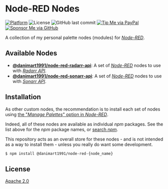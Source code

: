 # Node-RED Nodes

[![Platform](https://img.shields.io/badge/platform-Node--RED-red)](https://nodered.org)
![License](https://img.shields.io/github/license/danimart1991/node-red-nodes.svg)
![GitHub last commit](https://img.shields.io/github/last-commit/danimart1991/node-red-nodes.svg)
[![Tip Me via PayPal](https://img.shields.io/badge/PayPal-tip%20me-blue.svg?logo=paypal&style=flat)](https://www.paypal.me/danimart1991)
[![Sponsor Me via GitHub](https://img.shields.io/badge/GitHub-sponsor%20me-blue.svg?logo=github&style=flat)](https://github.com/sponsors/danimart1991)

A collection of my personal palette nodes (modules) for [_Node-RED_](http://nodered.org/).

## Available Nodes

- [**@danimart1991/node-red-radarr-api**](node-red-radarr-api): A set of [_Node-RED_](http://nodered.org/) nodes to use with [_Radarr API_](https://radarr.video/).
- [**@danimart1991/node-red-sonarr-api**](node-red-sonarr-api): A set of [_Node-RED_](http://nodered.org/) nodes to use with [_Sonarr API_](https://sonarr.tv/).

## Installation

As other custom nodes, the recommendation is to install each set of nodes using [the "_Manage Palettes_" option in _Node-RED_](https://nodered.org/docs/user-guide/runtime/adding-nodes).

Indeed, all of these nodes are available as individual _npm_ packages. See the list above for the _npm_ package names, or [search _npm_](https://www.npmjs.com/search?q=%40danimart1991%2Fnode-red).

This repository acts as an overall store for these nodes - and is not intended as a way to install them - unless you really do want some development.

```bash
$ npm install @danimart1991/node-red-{node_name}
```

## License

[Apache 2.0](LICENSE)
